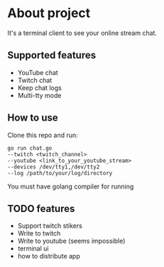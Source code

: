 # About project
It's a terminal client to see your online stream chat. 

## Supported features
- YouTube chat
- Twitch chat 
- Keep chat logs
- Multi-tty mode

## How to use
Clone this repo and run:
```
go run chat.go 
--twitch <twitch_channel> 
--youtube <link_to_your_youtube_stream> 
--devices /dev/tty1,/dev/tty2 
--log /path/to/your/log/directory
```

You must have golang compiler for running

## TODO features
- Support twitch stikers
- Write to twitch 
- Write to youtube (seems impossible) 
- terminal ui
- how to distribute app

